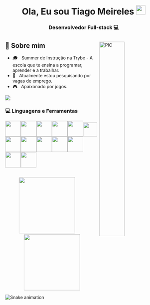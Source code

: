 <h1 align="center">Ola, Eu sou Tiago Meireles <img width="30px" src="https://user-images.githubusercontent.com/5679180/79618120-0daffb80-80be-11ea-819e-d2b0fa904d07.gif" /></h1>
<h3 align="center">Desenvolvedor Full-stack 💻</h3>
<div>
<img width = "40%" align="right" alt="PIC" src="https://www.publicitarioscriativos.com/wp-content/uploads/2019/03/deekay-vie-agence-designer-1.gif" />
<div align="left">
  <h2> 🤯 Sobre mim </h2>

  - 🎓 &nbsp; Summer de Instrução na Trybe - A escola que te ensina a programar, aprender e a trabalhar.
  - 💼 &nbsp; Atualmente estou pesquisando por vagas de emprego.
  - 🎮 &nbsp; Apaixonado por jogos.
  <a href="https://www.linkedin.com/in/tiago-meireles-tsm/">
    <img src="https://img.shields.io/badge/LinkedIn-0077B5?style=for-the-badge&logo=linkedin&logoColor=white"/>
  </a>
</div>
</div>
<div>
  <h3> 💻 Linguagens e Ferramentas </h3>
  <p>
   <img src="https://cdn.icon-icons.com/icons2/2415/PNG/512/react_original_logo_icon_146374.png" width="50"><img src="https://cdn.icon-icons.com/icons2/2415/PNG/512/html_plain_wordmark_logo_icon_146476.png"   width="50"><img src="https://cdn.icon-icons.com/icons2/2415/PNG/512/css_plain_wordmark_logo_icon_146574.png" width="50"><img src="https://cdn.icon-icons.com/icons2/2415/PNG/512/redux_original_logo_icon_146365.png" width="50"><img src="https://cdn.icon-icons.com/icons2/2415/PNG/512/git_plain_logo_icon_146507.png" width="50"><img src="https://cdn.discordapp.com/attachments/945852041631240222/946848235849408582/download.png" width="45"><img src="https://cdn.icon-icons.com/icons2/2107/PNG/512/file_type_jest_icon_130514.png" width="50"><img src="https://cdn.icon-icons.com/icons2/2107/PNG/512/file_type_vscode_icon_130084.png" width="50"><img src="https://testing-library.com/img/octopus-128x128.png" width="50"><img src="https://cdn-icons-png.flaticon.com/512/6132/6132221.png" width="50"><img src="https://upload.wikimedia.org/wikipedia/commons/thumb/e/ee/.NET_Core_Logo.svg/2048px-.NET_Core_Logo.svg.png" width="50"><img src="https://pics.freeicons.io/uploads/icons/png/14621971553750220-512.png" width="50"><img src="https://img.icons8.com/color/344/nodejs.png" width="50">
  <p>
</div> 
<br/>
<div align="center">
  <img height="180em" src="https://github-readme-stats.vercel.app/api/top-langs/?username=tiago195&theme=dracula&hide_langs_below=1"/>
  &nbsp;&nbsp;&nbsp;&nbsp;
  <img height="180em" src="https://github-readme-stats.vercel.app/api?username=Tiago195&show_icons=true&theme=dracula&include_all_commits=true&count_private=true"/>
</div>

![Snake animation](https://github.com/Tiago195/Tiago195/blob/output/github-contribution-grid-snake.svg)
</div>  
<!--
**Tiago195/Tiago195** is a ✨ _special_ ✨ repository because its `README.md` (this file) appears on your GitHub profile.

Here are some ideas to get you started:

- 🔭 I’m currently working on ...
- 🌱 I’m currently learning ...
- 👯 I’m looking to collaborate on ...
- 🤔 I’m looking for help with ...
- 💬 Ask me about ...
- 📫 How to reach me: ...
- 😄 Pronouns: ...
- ⚡ Fun fact: ...
-->
